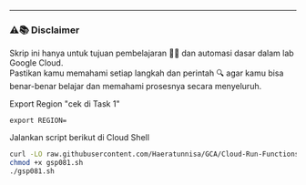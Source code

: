 ---
### ⚠️📚 Disclaimer

Skrip ini hanya untuk tujuan pembelajaran 🧑‍🎓 dan automasi dasar dalam lab Google Cloud.  
Pastikan kamu memahami setiap langkah dan perintah 🔍 agar kamu bisa benar-benar belajar dan memahami prosesnya secara menyeluruh.

Export Region "cek di Task 1"
```
export REGION=
```
Jalankan script berikut di Cloud Shell
```bash
curl -LO raw.githubusercontent.com/Haeratunnisa/GCA/Cloud-Run-Functions-Qwik-Start---Console/main/gsp081.sh
chmod +x gsp081.sh
./gsp081.sh
